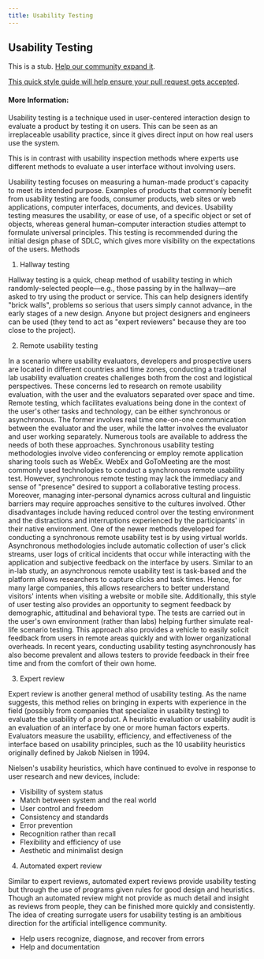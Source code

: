 ```yaml
---
title: Usability Testing
---
```

## Usability Testing

This is a stub. <a href='https://github.com/freecodecamp/guides/tree/master/src/pages/user-experience-design/usability-testing/index.md' target='_blank' rel='nofollow'>Help our community expand it</a>.

<a href='https://github.com/freecodecamp/guides/blob/master/README.md' target='_blank' rel='nofollow'>This quick style guide will help ensure your pull request gets accepted</a>.

<!-- The article goes here, in GitHub-flavored Markdown. Feel free to add YouTube videos, images, and CodePen/JSBin embeds  -->

#### More Information:
<!-- Please add any articles you think might be helpful to read before writing the article -->

Usability testing is a technique used in user-centered interaction design to evaluate a product by testing it on users. This can be seen as an irreplaceable usability practice, since it gives direct input on how real users use the system.

This is in contrast with usability inspection methods where experts use different methods to evaluate a user interface without involving users. 

Usability testing focuses on measuring a human-made product's capacity to meet its intended purpose. Examples of products that commonly benefit from usability testing are foods, consumer products, web sites or web applications, computer interfaces, documents, and devices. Usability testing measures the usability, or ease of use, of a specific object or set of objects, whereas general human–computer interaction studies attempt to formulate universal principles.
This testing is recommended during the initial design phase of  SDLC, which gives more visibility on the expectations of the users.
Methods

1. Hallway testing 

Hallway testing is a quick, cheap method of usability testing in which randomly-selected people—e.g., those passing by in the hallway—are asked to try using the product or service. This can help designers identify "brick walls", problems so serious that users simply cannot advance, in the early stages of a new design. Anyone but project designers and engineers can be used (they tend to act as "expert reviewers" because they are too close to the project).

2. Remote usability testing

In a scenario where usability evaluators, developers and prospective users are located in different countries and time zones, conducting a traditional lab usability evaluation creates challenges both from the cost and logistical perspectives. These concerns led to research on remote usability evaluation, with the user and the evaluators separated over space and time. Remote testing, which facilitates evaluations being done in the context of the user's other tasks and technology, can be either synchronous or asynchronous. The former involves real time one-on-one communication between the evaluator and the user, while the latter involves the evaluator and user working separately. Numerous tools are available to address the needs of both these approaches.
Synchronous usability testing methodologies involve video conferencing or employ remote application sharing tools such as WebEx. WebEx and GoToMeeting are the most commonly used technologies to conduct a synchronous remote usability test. However, synchronous remote testing may lack the immediacy and sense of "presence" desired to support a collaborative testing process. Moreover, managing inter-personal dynamics across cultural and linguistic barriers may require approaches sensitive to the cultures involved. Other disadvantages include having reduced control over the testing environment and the distractions and interruptions experienced by the participants' in their native environment. One of the newer methods developed for conducting a synchronous remote usability test is by using virtual worlds.
Asynchronous methodologies include automatic collection of user's click streams, user logs of critical incidents that occur while interacting with the application and subjective feedback on the interface by users. Similar to an in-lab study, an asynchronous remote usability test is task-based and the platform allows researchers to capture clicks and task times. Hence, for many large companies, this allows researchers to better understand visitors' intents when visiting a website or mobile site. Additionally, this style of user testing also provides an opportunity to segment feedback by demographic, attitudinal and behavioral type. The tests are carried out in the user's own environment (rather than labs) helping further simulate real-life scenario testing. This approach also provides a vehicle to easily solicit feedback from users in remote areas quickly and with lower organizational overheads. In recent years, conducting usability testing asynchronously has also become prevalent and allows testers to provide feedback in their free time and from the comfort of their own home.

3. Expert review

Expert review is another general method of usability testing. As the name suggests, this method relies on bringing in experts with experience in the field (possibly from companies that specialize in usability testing) to evaluate the usability of a product.
A heuristic evaluation or usability audit is an evaluation of an interface by one or more human factors experts. Evaluators measure the usability, efficiency, and effectiveness of the interface based on usability principles, such as the 10 usability heuristics originally defined by Jakob Nielsen in 1994.

Nielsen's usability heuristics, which have continued to evolve in response to user research and new devices, include:

* Visibility of system status
* Match between system and the real world
* User control and freedom
* Consistency and standards
* Error prevention
* Recognition rather than recall
* Flexibility and efficiency of use
* Aesthetic and minimalist design

4. Automated expert review

Similar to expert reviews, automated expert reviews provide usability testing but through the use of programs given rules for good design and heuristics. Though an automated review might not provide as much detail and insight as reviews from people, they can be finished more quickly and consistently. The idea of creating surrogate users for usability testing is an ambitious direction for the artificial intelligence community.
* Help users recognize, diagnose, and recover from errors
* Help and documentation
